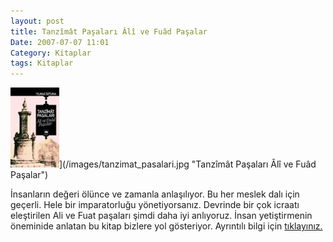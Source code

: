 ```yaml
---
layout: post
title: Tanzîmât Paşaları Âlî ve Fuâd Paşalar
Date: 2007-07-07 11:01
Category: Kitaplar
tags: Kitaplar
---
```


![Tanzîmât Paşaları Âlî ve Fuâd Paşalar][]](/images/tanzimat_pasalari.jpg "Tanzîmât Paşaları Âlî ve Fuâd Paşalar")

İnsanların değeri ölünce ve zamanla anlaşılıyor. Bu her meslek dalı için geçerli. Hele bir
imparatorluğu yönetiyorsanız. Devrinde bir çok icraatı eleştirilen Ali
ve Fuat paşaları şimdi daha iyi anlıyoruz. İnsan yetiştirmenin öneminide
anlatan bu kitap bizlere yol gösteriyor. Ayrıntılı bilgi için
[tıklayınız.][]

  [Tanzîmât Paşaları Âlî ve Fuâd Paşalar]: /images/tanzimat_pasalari.kucukresim.jpg
  [tıklayınız.]: http://www.otuken.com.tr/kitapdetay.asp?kitapID=493
